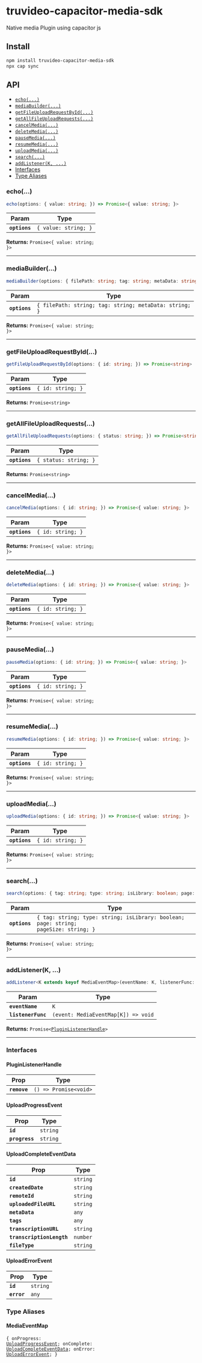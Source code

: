 # truvideo-capacitor-media-sdk

Native media Plugin using capacitor js

## Install

```bash
npm install truvideo-capacitor-media-sdk
npx cap sync
```

## API

<docgen-index>

* [`echo(...)`](#echo)
* [`mediaBuilder(...)`](#mediabuilder)
* [`getFileUploadRequestById(...)`](#getfileuploadrequestbyid)
* [`getAllFileUploadRequests(...)`](#getallfileuploadrequests)
* [`cancelMedia(...)`](#cancelmedia)
* [`deleteMedia(...)`](#deletemedia)
* [`pauseMedia(...)`](#pausemedia)
* [`resumeMedia(...)`](#resumemedia)
* [`uploadMedia(...)`](#uploadmedia)
* [`search(...)`](#search)
* [`addListener(K, ...)`](#addlistenerk-)
* [Interfaces](#interfaces)
* [Type Aliases](#type-aliases)

</docgen-index>

<docgen-api>
<!--Update the source file JSDoc comments and rerun docgen to update the docs below-->

### echo(...)

```typescript
echo(options: { value: string; }) => Promise<{ value: string; }>
```

| Param         | Type                            |
| ------------- | ------------------------------- |
| **`options`** | <code>{ value: string; }</code> |

**Returns:** <code>Promise&lt;{ value: string; }&gt;</code>

--------------------


### mediaBuilder(...)

```typescript
mediaBuilder(options: { filePath: string; tag: string; metaData: string; }) => Promise<{ value: string; }>
```

| Param         | Type                                                              |
| ------------- | ----------------------------------------------------------------- |
| **`options`** | <code>{ filePath: string; tag: string; metaData: string; }</code> |

**Returns:** <code>Promise&lt;{ value: string; }&gt;</code>

--------------------


### getFileUploadRequestById(...)

```typescript
getFileUploadRequestById(options: { id: string; }) => Promise<string>
```

| Param         | Type                         |
| ------------- | ---------------------------- |
| **`options`** | <code>{ id: string; }</code> |

**Returns:** <code>Promise&lt;string&gt;</code>

--------------------


### getAllFileUploadRequests(...)

```typescript
getAllFileUploadRequests(options: { status: string; }) => Promise<string>
```

| Param         | Type                             |
| ------------- | -------------------------------- |
| **`options`** | <code>{ status: string; }</code> |

**Returns:** <code>Promise&lt;string&gt;</code>

--------------------


### cancelMedia(...)

```typescript
cancelMedia(options: { id: string; }) => Promise<{ value: string; }>
```

| Param         | Type                         |
| ------------- | ---------------------------- |
| **`options`** | <code>{ id: string; }</code> |

**Returns:** <code>Promise&lt;{ value: string; }&gt;</code>

--------------------


### deleteMedia(...)

```typescript
deleteMedia(options: { id: string; }) => Promise<{ value: string; }>
```

| Param         | Type                         |
| ------------- | ---------------------------- |
| **`options`** | <code>{ id: string; }</code> |

**Returns:** <code>Promise&lt;{ value: string; }&gt;</code>

--------------------


### pauseMedia(...)

```typescript
pauseMedia(options: { id: string; }) => Promise<{ value: string; }>
```

| Param         | Type                         |
| ------------- | ---------------------------- |
| **`options`** | <code>{ id: string; }</code> |

**Returns:** <code>Promise&lt;{ value: string; }&gt;</code>

--------------------


### resumeMedia(...)

```typescript
resumeMedia(options: { id: string; }) => Promise<{ value: string; }>
```

| Param         | Type                         |
| ------------- | ---------------------------- |
| **`options`** | <code>{ id: string; }</code> |

**Returns:** <code>Promise&lt;{ value: string; }&gt;</code>

--------------------


### uploadMedia(...)

```typescript
uploadMedia(options: { id: string; }) => Promise<{ value: string; }>
```

| Param         | Type                         |
| ------------- | ---------------------------- |
| **`options`** | <code>{ id: string; }</code> |

**Returns:** <code>Promise&lt;{ value: string; }&gt;</code>

--------------------


### search(...)

```typescript
search(options: { tag: string; type: string; isLibrary: boolean; page: string; pageSize: string; }) => Promise<{ value: string; }>
```

| Param         | Type                                                                                            |
| ------------- | ----------------------------------------------------------------------------------------------- |
| **`options`** | <code>{ tag: string; type: string; isLibrary: boolean; page: string; pageSize: string; }</code> |

**Returns:** <code>Promise&lt;{ value: string; }&gt;</code>

--------------------


### addListener(K, ...)

```typescript
addListener<K extends keyof MediaEventMap>(eventName: K, listenerFunc: (event: MediaEventMap[K]) => void) => Promise<PluginListenerHandle>
```

| Param              | Type                                              |
| ------------------ | ------------------------------------------------- |
| **`eventName`**    | <code>K</code>                                    |
| **`listenerFunc`** | <code>(event: MediaEventMap[K]) =&gt; void</code> |

**Returns:** <code>Promise&lt;<a href="#pluginlistenerhandle">PluginListenerHandle</a>&gt;</code>

--------------------


### Interfaces


#### PluginListenerHandle

| Prop         | Type                                      |
| ------------ | ----------------------------------------- |
| **`remove`** | <code>() =&gt; Promise&lt;void&gt;</code> |


#### UploadProgressEvent

| Prop           | Type                |
| -------------- | ------------------- |
| **`id`**       | <code>string</code> |
| **`progress`** | <code>string</code> |


#### UploadCompleteEventData

| Prop                      | Type                |
| ------------------------- | ------------------- |
| **`id`**                  | <code>string</code> |
| **`createdDate`**         | <code>string</code> |
| **`remoteId`**            | <code>string</code> |
| **`uploadedFileURL`**     | <code>string</code> |
| **`metaData`**            | <code>any</code>    |
| **`tags`**                | <code>any</code>    |
| **`transcriptionURL`**    | <code>string</code> |
| **`transcriptionLength`** | <code>number</code> |
| **`fileType`**            | <code>string</code> |


#### UploadErrorEvent

| Prop        | Type                |
| ----------- | ------------------- |
| **`id`**    | <code>string</code> |
| **`error`** | <code>any</code>    |


### Type Aliases


#### MediaEventMap

<code>{ onProgress: <a href="#uploadprogressevent">UploadProgressEvent</a>; onComplete: <a href="#uploadcompleteeventdata">UploadCompleteEventData</a>; onError: <a href="#uploaderrorevent">UploadErrorEvent</a>; }</code>

</docgen-api>
